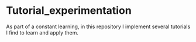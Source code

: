# Tutorial_experimentation
As part of a constant learning, in this repository I implement several tutorials I find to learn and apply them.

